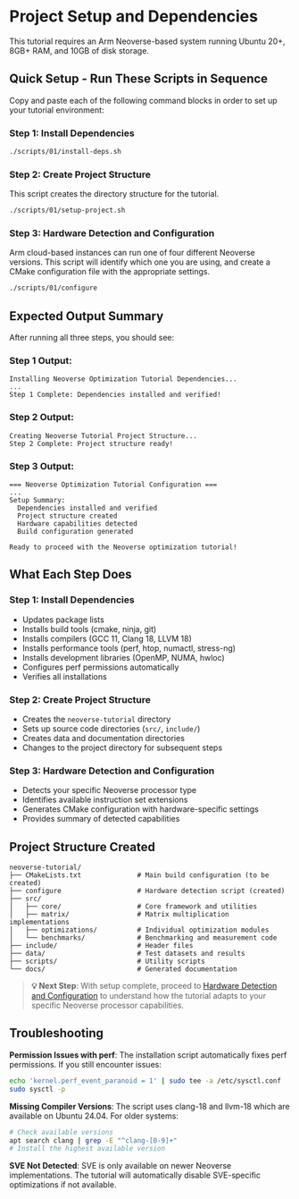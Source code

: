 # Project Setup and Dependencies

This tutorial requires an Arm Neoverse-based system running Ubuntu 20+, 8GB+ RAM, and 10GB of disk storage.

## Quick Setup - Run These Scripts in Sequence

Copy and paste each of the following command blocks in order to set up your tutorial environment:

### Step 1: Install Dependencies

```bash
./scripts/01/install-deps.sh
```

### Step 2: Create Project Structure
This script creates the directory structure for the tutorial.

```bash
./scripts/01/setup-project.sh
```

### Step 3: Hardware Detection and Configuration

Arm cloud-based instances can run one of four different Neoverse versions.  This script will identify which one you are using, and create a CMake configuration file with the appropriate settings.

```bash
./scripts/01/configure
```

## Expected Output Summary

After running all three steps, you should see:

### Step 1 Output:
```
Installing Neoverse Optimization Tutorial Dependencies...
...
Step 1 Complete: Dependencies installed and verified!
```

### Step 2 Output:
```
Creating Neoverse Tutorial Project Structure...
Step 2 Complete: Project structure ready!
```

### Step 3 Output:
```
=== Neoverse Optimization Tutorial Configuration ===
...
Setup Summary:
  Dependencies installed and verified
  Project structure created  
  Hardware capabilities detected
  Build configuration generated

Ready to proceed with the Neoverse optimization tutorial!
```

## What Each Step Does

### **Step 1: Install Dependencies**
- Updates package lists
- Installs build tools (cmake, ninja, git)
- Installs compilers (GCC 11, Clang 18, LLVM 18)
- Installs performance tools (perf, htop, numactl, stress-ng)
- Installs development libraries (OpenMP, NUMA, hwloc)
- Configures perf permissions automatically
- Verifies all installations

### **Step 2: Create Project Structure**
- Creates the `neoverse-tutorial` directory
- Sets up source code directories (`src/`, `include/`)
- Creates data and documentation directories
- Changes to the project directory for subsequent steps

### **Step 3: Hardware Detection and Configuration**
- Detects your specific Neoverse processor type
- Identifies available instruction set extensions
- Generates CMake configuration with hardware-specific settings
- Provides summary of detected capabilities

## Project Structure Created

```
neoverse-tutorial/
├── CMakeLists.txt              # Main build configuration (to be created)
├── configure                   # Hardware detection script (created)
├── src/
│   ├── core/                   # Core framework and utilities
│   ├── matrix/                 # Matrix multiplication implementations
│   ├── optimizations/          # Individual optimization modules
│   └── benchmarks/             # Benchmarking and measurement code
├── include/                    # Header files
├── data/                       # Test datasets and results
├── scripts/                    # Utility scripts
└── docs/                       # Generated documentation
```

> **💡 Next Step**: With setup complete, proceed to [Hardware Detection and Configuration](./02-hardware-detection.md) to understand how the tutorial adapts to your specific Neoverse processor capabilities.

## Troubleshooting

**Permission Issues with perf**: The installation script automatically fixes perf permissions. If you still encounter issues:
```bash
echo 'kernel.perf_event_paranoid = 1' | sudo tee -a /etc/sysctl.conf
sudo sysctl -p
```

**Missing Compiler Versions**: The script uses clang-18 and llvm-18 which are available on Ubuntu 24.04. For older systems:
```bash
# Check available versions
apt search clang | grep -E "^clang-[0-9]+"
# Install the highest available version
```

**SVE Not Detected**: SVE is only available on newer Neoverse implementations. The tutorial will automatically disable SVE-specific optimizations if not available.
